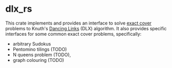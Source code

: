 # dlx_rs

This crate implements and provides an interface to solve [exact cover]()
problems to Knuth's [Dancing Links](https) (DLX) algorithm.
It also provides specific interfaces for some common exact cover problems,
specifically: 

* arbitrary Sudokus
* Pentomino tilings (TODO)
* N queens problem (TODO), 
* graph colouring (TODO)